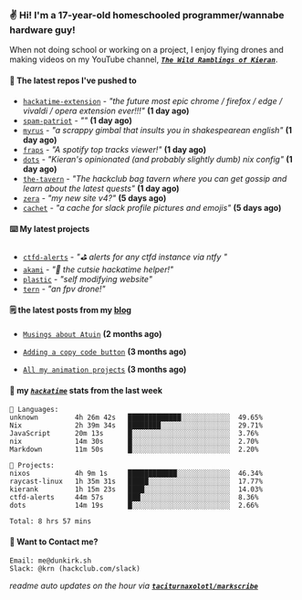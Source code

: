 ### ✌️ Hi! I'm a 17-year-old homeschooled programmer/wannabe hardware guy!

When not doing school or working on a project, I enjoy flying drones and making videos on my YouTube channel, [**_`The Wild Ramblings of Kieran`_**](https://youtube.com/@kieran.rambles).

#### 👷 The latest repos I've pushed to

- [`hackatime-extension`](https://github.com/taciturnaxolotl/hackatime-extension) - _"the future most epic chrome / firefox / edge / vivaldi / opera extension ever!!!"_ **(1 day ago)**
- [`spam-patriot`](https://github.com/taciturnaxolotl/spam-patriot) - _""_ **(1 day ago)**
- [`myrus`](https://github.com/taciturnaxolotl/myrus) - _"a scrappy gimbal that insults you in shakespearean english"_ **(1 day ago)**
- [`fraps`](https://github.com/taciturnaxolotl/fraps) - _"A spotify top tracks viewer!"_ **(1 day ago)**
- [`dots`](https://github.com/taciturnaxolotl/dots) - _"Kieran's opinionated (and probably slightly dumb) nix config"_ **(1 day ago)**
- [`the-tavern`](https://github.com/taciturnaxolotl/the-tavern) - _"The hackclub bag tavern where you can get gossip and learn about the latest quests"_ **(1 day ago)**
- [`zera`](https://github.com/taciturnaxolotl/zera) - _"my new site v4?"_ **(5 days ago)**
- [`cachet`](https://github.com/taciturnaxolotl/cachet) - _"a cache for slack profile pictures and emojis"_ **(5 days ago)**

#### ⌨️ My latest projects

- [`ctfd-alerts`](https://github.com/taciturnaxolotl/ctfd-alerts) - _"⛳ alerts for any ctfd instance via ntfy "_
- [`akami`](https://github.com/taciturnaxolotl/akami) - _"🌷 the cutsie hackatime helper!"_
- [`plastic`](https://github.com/taciturnaxolotl/plastic) - _"self modifying website"_
- [`tern`](https://github.com/taciturnaxolotl/tern) - _"an fpv drone!"_

#### 🗒️ the latest posts from my [blog](https://dunkirk.sh)

- [`Musings about Atuin`](https://dunkirk.sh/blog/atuin/) **(2 months ago)**

- [`Adding a copy code button`](https://dunkirk.sh/blog/adding-a-copy-button/) **(3 months ago)**

- [`All my animation projects`](https://dunkirk.sh/blog/my-animations/) **(3 months ago)**



#### 📡 my [_`hackatime`_](https://waka.hackclub.com) stats from the last week

```text
💾 Languages:
unknown         4h 26m 42s   █████████████░░░░░░░░░░░░  49.65%
Nix             2h 39m 34s   ████████░░░░░░░░░░░░░░░░░  29.71%
JavaScript      20m 13s      █░░░░░░░░░░░░░░░░░░░░░░░░  3.76%
nix             14m 30s      █░░░░░░░░░░░░░░░░░░░░░░░░  2.70%
Markdown        11m 50s      █░░░░░░░░░░░░░░░░░░░░░░░░  2.20%

💼 Projects:
nixos           4h 9m 1s     ████████████░░░░░░░░░░░░░  46.34%
raycast-linux   1h 35m 31s   █████░░░░░░░░░░░░░░░░░░░░  17.77%
kierank         1h 15m 23s   ████░░░░░░░░░░░░░░░░░░░░░  14.03%
ctfd-alerts     44m 57s      ███░░░░░░░░░░░░░░░░░░░░░░  8.36%
dots            14m 19s      █░░░░░░░░░░░░░░░░░░░░░░░░  2.66%

Total: 8 hrs 57 mins
```

#### 📮 Want to Contact me?

```text
Email: me@dunkirk.sh
Slack: @krn (hackclub.com/slack)
```

_readme auto updates on the hour via [**`taciturnaxolotl/markscribe`**](https://github.com/taciturnaxolotl/markscribe)_
